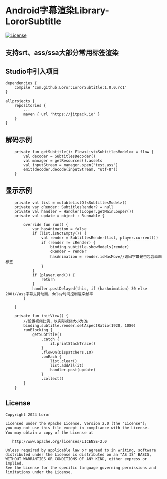 # Android字幕渲染Library-LororSubtitle

[![License](https://img.shields.io/badge/License%20-Apache%202-337ab7.svg)](https://www.apache.org/licenses/LICENSE-2.0)

## 支持srt、ass/ssa大部分常用标签渲染

## Studio中引入项目

```
dependencies {
    compile 'com.github.Loror:LororSubtitle:1.0.0.rc1'
}

allprojects {
    repositories {
        ...
        maven { url 'https://jitpack.io' }
    }
}
```

## 解码示例

```
    private fun getSubtitle(): Flow<List<SubtitlesModel>> = flow {
        val decoder = SubtitlesDecoder()
        val manager = getResources().assets
        val inputStream = manager.open("test.ass")
        emit(decoder.decode(inputStream, "utf-8"))
    }
```

## 显示示例

```
    private val list = mutableListOf<SubtitlesModel>()
    private var cRender: SubtitlesRender? = null
    private val handler = Handler(Looper.getMainLooper())
    private val update = object : Runnable {

        override fun run() {
            var hasAnimation = false
            if (list.isNotEmpty()) {
                val render = SubtitlesRender(list, player.current())
                if (render != cRender) {
                    binding.subtitle.showModels(render)
                    cRender = render
                    hasAnimation = render.isHasMove//返回字幕是否包含动画标签
                }
            }
            if (player.end()) {
                return
            }
            handler.postDelayed(this, if (hasAnimation) 30 else 200)//ass字幕支持动画，delay时间控制渲染帧率
        }

    }
    
    private fun initView() {
        //设置视频比例，以实际视频大小为准
        binding.subtitle.render.setAspectRatio(1920, 1080)
        runBlocking {
            getSubtitle()
                .catch {
                    it.printStackTrace()
                }
                .flowOn(Dispatchers.IO)
                .onEach {
                    list.clear()
                    list.addAll(it)
                    handler.post(update)
                }
                .collect()
        }
    }
```

License
-------

    Copyright 2024 Loror

    Licensed under the Apache License, Version 2.0 (the "License");
    you may not use this file except in compliance with the License.
    You may obtain a copy of the License at

       http://www.apache.org/licenses/LICENSE-2.0

    Unless required by applicable law or agreed to in writing, software
    distributed under the License is distributed on an "AS IS" BASIS,
    WITHOUT WARRANTIES OR CONDITIONS OF ANY KIND, either express or implied.
    See the License for the specific language governing permissions and
    limitations under the License.
